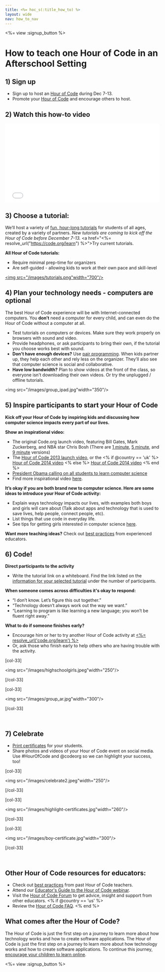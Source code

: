```yaml
---
title: <%= hoc_s(:title_how_to) %>
layout: wide
nav: how_to_nav
---
```


<%= view :signup_button %>

<h1>How to teach one Hour of Code in an Afterschool Setting</h1>

## 1) Sign up
- Sign up to host an [Hour of Code](http://hourofcode.com) during Dec 7-13. 
- Promote your [Hour of Code](http://hourofcode.com/resources) and encourage others to host.

## 2) Watch this how-to video
<iframe width="500" height="255" src="//www.youtube.com/embed/tQeSke4hIds" frameborder="0" allowfullscreen></iframe>

## 3) Choose a tutorial:
We’ll host a variety of <a href="<%= resolve_url('https://code.org/learn') %>">fun, hour-long tutorials</a> for students of all ages, created by a variety of partners. *New tutorials are coming to kick off the Hour of Code before December 7-13.* <a href="<%=  resolve_url("https://code.org/learn") %>">Try current tutorials.</a>

**All Hour of Code tutorials:**

- Require minimal prep-time for organizers
- Are self-guided - allowing kids to work at their own pace and skill-level

<a href="http://<%=codeorg_url() %>/learn"><img src="/images/tutorials.png"width="700"/></a>

## 4) Plan your technology needs - computers are optional

The best Hour of Code experience will be with Internet-connected computers. You **don’t** need a computer for every child, and can even do the Hour of Code without a computer at all. 

- Test tutorials on computers or devices. Make sure they work properly on browsers with sound and video.
- Provide headphones, or ask participants to bring their own, if the tutorial you choose works best with sound.
- **Don't have enough devices?** Use [pair programming](https://www.youtube.com/watch?v=vgkahOzFH2Q). When kids partner up, they help each other and rely less on the organizer. They’ll also see that computer science is social and collaborative.
- **Have low bandwidth?** Plan to show videos at the front of the class, so everyone isn't downloading their own videos. Or try the unplugged / offline tutorials.

<img src="/images/group_ipad.jpg"width="350"/></a>

## 5) Inspire participants to start your Hour of Code
**Kick off your Hour of Code by inspiring kids and discussing how computer science impacts every part of our lives.** 

**Show an inspirational video:**

- The original Code.org launch video, featuring Bill Gates, Mark Zuckerberg, and NBA star Chris Bosh (There are [1 minute](https://www.youtube.com/watch?v=qYZF6oIZtfc), [5 minute](https://www.youtube.com/watch?v=nKIu9yen5nc), and [9 minute](https://www.youtube.com/watch?v=dU1xS07N-FA) versions)
- The [Hour of Code 2013 launch video](https://www.youtube.com/watch?v=FC5FbmsH4fw), or the <% if @country == 'uk' %> [Hour of Code 2014 video](https://www.youtube.com/watch?v=96B5-JGA9EQ) <% else %> [Hour of Code 2014 video](https://www.youtube.com/watch?v=rH7AjDMz_dc&index=2&list=PLzdnOPI1iJNe1WmdkMG-Ca8cLQpdEAL7Q) <% end %>
- [President Obama calling on all students to learn computer science](https://www.youtube.com/watch?v=6XvmhE1J9PY)
- Find more inspirational video [here](https://www.youtube.com/playlist?list=PLzdnOPI1iJNfpD8i4Sx7U0y2MccnrNZuP).

**It’s okay if you are both brand new to computer science. Here are some ideas to introduce your Hour of Code activity:**

- Explain ways technology impacts our lives, with examples both boys and girls will care about (Talk about apps and technology that is used to save lives, help people, connect people, etc).
- List things that use code in everyday life.
- See tips for getting girls interested in computer science <a href="<%= resolve_url('https://code.org/girls') %>">here</a>.

**Want more teaching ideas?** 
Check out [best practices](http://www.slideshare.net/TeachCode/hour-of-code-best-practices-for-successful-educators-51273466) from experienced educators. 


## 6) Code!

**Direct participants to the activity**

- Write the tutorial link on a whiteboard. Find the link listed on the <a href="http://<%= codeorg_url() %>/learn">information for your selected tutorial</a> under the number of participants. 

**When someone comes across difficulties it's okay to respond:**

- “I don’t know. Let’s figure this out together.”
- “Technology doesn’t always work out the way we want.”
- “Learning to program is like learning a new language; you won’t be fluent right away.”


**What to do if someone finishes early?**

- Encourage him or her to try another Hour of Code activity at <a href="<%= resolve_url('https://code.org/learn') %>"><%= resolve_url('code.org/learn') %></a>
- Or, ask those who finish early to help others who are having trouble with the activity.

[col-33]

<img src="/images/highschoolgirls.jpeg"width="250"/></a>

[/col-33]

[col-33]

<img src="/images/group_ar.jpg"width="300"/></a>

[/col-33]

<p style="clear:both">&nbsp;</p>

## 7) Celebrate
- <a href="<%= resolve_url('https://code.org/certificates') %>">Print certificates</a> for your students.
- Share photos and videos of your Hour of Code event on social media. Use #HourOfCode and @codeorg so we can highlight your success, too!

[col-33]

<img src="/images/celebrate2.jpeg"width="250"/></a>

[/col-33]

[col-33]

<img src="/images/highlight-certificates.jpg"width="260"/></a>

[/col-33]

[col-33]

<img src="/images/boy-certificate.jpg"width="300"/></a>

[/col-33]

<p style="clear:both">&nbsp;</p>

## Other Hour of Code resources for educators:
- Check out [best practices](http://www.slideshare.net/TeachCode/hour-of-code-best-practices-for-successful-educators-51273466) from past Hour of Code teachers. 
- Attend our [Educator's Guide to the Hour of Code webinar](http://www.eventbrite.com/e/an-educators-guide-to-the-hour-of-code-tickets-17987415845).
- Visit the [Hour of Code Forum](http://forum.code.org/c/plc/hour-of-code) to get advice, insight and support from other educators.
<% if @country == 'us' %>
- Review the [Hour of Code FAQ](https://support.code.org/hc/en-us/categories/200147083-Hour-of-Code).
<% end %>

## What comes after the Hour of Code?
The Hour of Code is just the first step on a journey to learn more about how technology works and how to create software applications. The Hour of Code is just the first step on a journey to learn more about how technology works and how to create software applications. To continue this journey, <a href="<%= resolve_url('https://code.org/learn/beyond') %>">encourage your children to learn online</a>.

<%= view :signup_button %>
